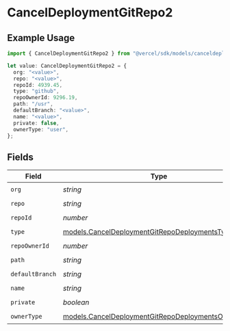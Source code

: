 # CancelDeploymentGitRepo2

## Example Usage

```typescript
import { CancelDeploymentGitRepo2 } from "@vercel/sdk/models/canceldeploymentop.js";

let value: CancelDeploymentGitRepo2 = {
  org: "<value>",
  repo: "<value>",
  repoId: 4939.45,
  type: "github",
  repoOwnerId: 9296.19,
  path: "/usr",
  defaultBranch: "<value>",
  name: "<value>",
  private: false,
  ownerType: "user",
};
```

## Fields

| Field                                                                                                          | Type                                                                                                           | Required                                                                                                       | Description                                                                                                    |
| -------------------------------------------------------------------------------------------------------------- | -------------------------------------------------------------------------------------------------------------- | -------------------------------------------------------------------------------------------------------------- | -------------------------------------------------------------------------------------------------------------- |
| `org`                                                                                                          | *string*                                                                                                       | :heavy_check_mark:                                                                                             | N/A                                                                                                            |
| `repo`                                                                                                         | *string*                                                                                                       | :heavy_check_mark:                                                                                             | N/A                                                                                                            |
| `repoId`                                                                                                       | *number*                                                                                                       | :heavy_check_mark:                                                                                             | N/A                                                                                                            |
| `type`                                                                                                         | [models.CancelDeploymentGitRepoDeploymentsType](../models/canceldeploymentgitrepodeploymentstype.md)           | :heavy_check_mark:                                                                                             | N/A                                                                                                            |
| `repoOwnerId`                                                                                                  | *number*                                                                                                       | :heavy_check_mark:                                                                                             | N/A                                                                                                            |
| `path`                                                                                                         | *string*                                                                                                       | :heavy_check_mark:                                                                                             | N/A                                                                                                            |
| `defaultBranch`                                                                                                | *string*                                                                                                       | :heavy_check_mark:                                                                                             | N/A                                                                                                            |
| `name`                                                                                                         | *string*                                                                                                       | :heavy_check_mark:                                                                                             | N/A                                                                                                            |
| `private`                                                                                                      | *boolean*                                                                                                      | :heavy_check_mark:                                                                                             | N/A                                                                                                            |
| `ownerType`                                                                                                    | [models.CancelDeploymentGitRepoDeploymentsOwnerType](../models/canceldeploymentgitrepodeploymentsownertype.md) | :heavy_check_mark:                                                                                             | N/A                                                                                                            |